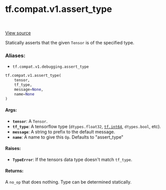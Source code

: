 <div itemscope itemtype="http://developers.google.com/ReferenceObject">
<meta itemprop="name" content="tf.compat.v1.assert_type" />
<meta itemprop="path" content="Stable" />
</div>

# tf.compat.v1.assert_type

<!-- Insert buttons -->

<table class="tfo-notebook-buttons tfo-api" align="left">
</table>

<a target="_blank" href="/code/stable/tensorflow/python/ops/check_ops.py">View source</a>



<!-- Start diff -->
Statically asserts that the given `Tensor` is of the specified type.

### Aliases:

* `tf.compat.v1.debugging.assert_type`


``` python
tf.compat.v1.assert_type(
    tensor,
    tf_type,
    message=None,
    name=None
)
```



<!-- Placeholder for "Used in" -->


#### Args:


* <b>`tensor`</b>: A `Tensor`.
* <b>`tf_type`</b>: A tensorflow type (`dtypes.float32`, <a href="../../../tf.md#int64"><code>tf.int64</code></a>, `dtypes.bool`,
  etc).
* <b>`message`</b>: A string to prefix to the default message.
* <b>`name`</b>:  A name to give this `Op`.  Defaults to "assert_type"


#### Raises:


* <b>`TypeError`</b>: If the tensors data type doesn't match `tf_type`.


#### Returns:

A `no_op` that does nothing.  Type can be determined statically.
